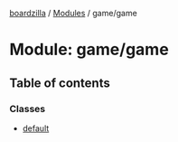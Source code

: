 [boardzilla](../index.md) / [Modules](../modules.md) / game/game

# Module: game/game

## Table of contents

### Classes

- [default](../classes/game_game.default.md)
